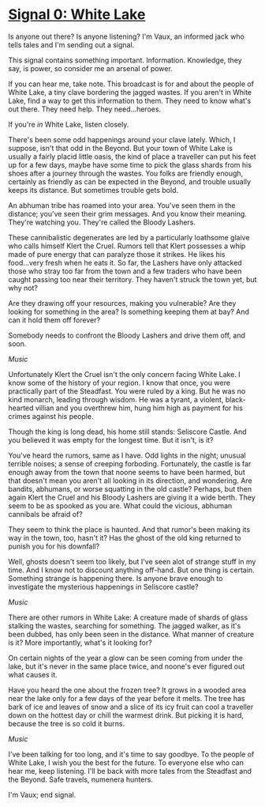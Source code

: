 # [Signal 0: White Lake](http://numenerathesignal.blogspot.com/2013/09/signal-0-white-lake.html)

Is anyone out there? Is anyone listening? I'm Vaux, an informed jack who tells
tales and I'm sending out a signal.

This signal contains something important. Information. Knowledge, they say, is
power, so consider me an arsenal of power.

If you can hear me, take note. This broadcast is for and about the people of
White Lake, a tiny clave bordering the jagged wastes. If you aren't in White
Lake, find a way to get this information to them. They need to know what's out
there. They need help. They need...heroes.

If you're *in* White Lake, listen closely.

There's been some odd happenings around your clave lately. Which, I suppose,
isn't that odd in the Beyond. But your town of White Lake is usually a fairly
placid little oasis, the kind of place a traveller can put his feet up for a
few days, maybe have some time to pick the glass shards from his shoes after
a journey through the wastes. You folks are friendly enough, certainly as
friendly as can be expected in the Beyond, and trouble usually keeps its
distance. But sometimes trouble gets bold.

An abhuman tribe has roamed into your area. You've seen them in the distance;
you've seen their grim messages. And you know their meaning. They're watching
you. They're called the Bloody Lashers.

These cannibalistic degenerates are led by a particularly loathsome glaive who
calls himself Klert the Cruel. Rumors tell that Klert possesses a whip made of
pure energy that can paralyze those it strikes. He likes his food...very fresh
when he eats it. So far, the Lashers have only attacked those who stray too far
from the town and a few traders who have been caught passing too near their
territory. They haven't struck the town yet, but why not?

Are they drawing off your resources, making you vulnerable? Are they looking
for something in the area? Is something keeping them at bay? And can it hold
them off forever?

Somebody needs to confront the Bloody Lashers and drive them off, and soon.

*Music*

Unfortunately Klert the Cruel isn't the only concern facing White Lake. I know
some of the history of your region. I know that once, you were practically part
of the Steadfast. You were ruled by a king. But he was no kind monarch, leading
through wisdom. He was a tyrant, a violent, black-hearted villian and you
overthrew him, hung him high as payment for his crimes against his people.

Though the king is long dead, his home still stands: Seliscore Castle. And you
believed it was empty for the longest time. But it isn't, is it?

You've heard the rumors, same as I have. Odd lights in the night; unusual
terrible noises; a sense of creeping forboding. Fortunately, the castle is far
enough away from the town that noone seems to have been harmed, but that
doesn't mean you aren't all looking in its direction, and wondering. Are
bandits, abhumans, or worse squatting in the old castle? Perhaps, but then
again Klert the Cruel and his Bloody Lashers are giving it a wide berth. They
seem to be as spooked as you are. What could the vicious, abhuman cannibals be
afraid of?

They seem to think the place is haunted. And that rumor's been making its way
in the town, too, hasn't it? Has the ghost of the old king returned to punish
you for his downfall?

Well, ghosts doesn't seem too likely, but I've seen alot of strange stuff in my
time. And I know not to discount anything off-hand. But one thing is certain.
Something strange is happening there. Is anyone brave enough to investigate the
mysterious happenings in Seliscore castle?

*Music*

There are other rumors in White Lake: A creature made of shards of glass
stalking the wastes, searching for something. The jagged walker, as it's been
dubbed, has only been seen in the distance. What manner of creature is it? More
importantly, what's it looking for?

On certain nights of the year a glow can be seen coming from under the lake,
but it's never in the same place twice, and noone's ever figured out what
causes it.

Have you heard the one about the frozen tree? It grows in a wooded area near
the lake only for a few days of the year before it melts. The tree has bark of
ice and leaves of snow and a slice of its icy fruit can cool a traveller down
on the hottest day or chill the warmest drink. But picking it is hard, because
the tree is so cold it burns.

*Music*

I've been talking for too long, and it's time to say goodbye. To the people of
White Lake, I wish you the best for the future. To everyone else who can hear
me, keep listening. I'll be back with more tales from the Steadfast and the
Beyond. Safe travels, numenera hunters.

I'm Vaux; end signal.
